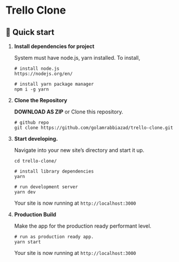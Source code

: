 # Trello Clone

## 🚀 Quick start

1. **Install dependencies for project**

   System must have node.js, yarn installed. To install,

   ```shell
   # install node.js
   https://nodejs.org/en/

   # install yarn package manager
   npm i -g yarn
   ```

1. **Clone the Repository**

   **DOWNLOAD AS ZIP** or Clone this repository.

   ```shell
   # github repo
   git clone https://github.com/golamrabbiazad/trello-clone.git
   ```

1. **Start developing.**

   Navigate into your new site’s directory and start it up.

   ```shell
   cd trello-clone/

   # install library dependencies
   yarn

   # run development server
   yarn dev
   ```

   Your site is now running at `http://localhost:3000`

1. **Production Build**

   Make the app for the production ready performant level.

      ```shell
   # run as production ready app.
   yarn start
   ```

   Your site is now running at `http://localhost:3000`
